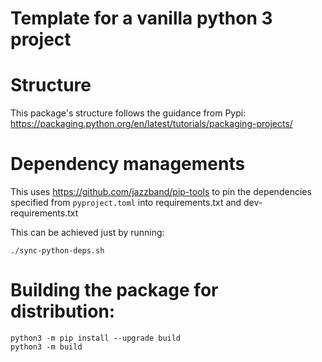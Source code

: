 # Template for a vanilla python 3 project

# Structure

This package's structure follows the guidance from Pypi: https://packaging.python.org/en/latest/tutorials/packaging-projects/

# Dependency managements

This uses https://github.com/jazzband/pip-tools to pin the dependencies specified from
```pyproject.toml``` into requirements.txt and dev-requirements.txt

This can be achieved just by running:
```
./sync-python-deps.sh
```

# Building the package for distribution:

```
python3 -m pip install --upgrade build
python3 -m build
```
